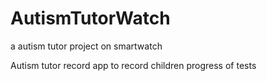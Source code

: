 # AutismTutorWatch
a autism tutor project on smartwatch

Autism tutor record app to record children progress of tests
